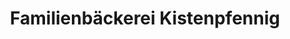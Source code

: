 ---
title: "Familienbäckerei Kistenpfennig"
url: /unterschleissheim/familienbaeckerei-kistenpfennig/
shop: Bäckerei
---